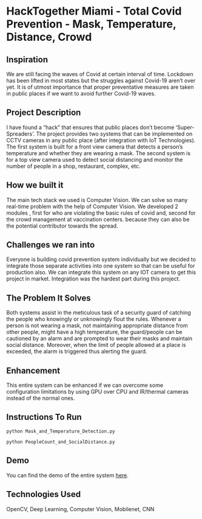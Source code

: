 # HackTogether Miami - Total Covid Prevention - Mask, Temperature, Distance, Crowd
## Inspiration
We are still facing the waves of Covid at certain interval of time. Lockdown has been lifted in most states but the struggles against Covid-19 aren’t over yet. It is of utmost importance that proper preventative measures are taken in public places if we want to avoid further Covid-19 waves.
## Project Description
I have found a “hack” that ensures that public places don’t become ‘Super-Spreaders’. The project provides two systems that can be implemented on CCTV cameras in any public place (after integration with IoT Technologies). The first system is built for a front view camera that detects a person’s temperature and whether they are wearing a mask. The second system is for a top view camera used to detect social distancing and monitor the number of people in a shop, restaurant, complex, etc.
## How we built it
The main tech stack we used is Computer Vision. We can solve so many real-time problem with the help of Computer Vision. We developed 2 modules , first for who are violating the basic rules of covid and, second for the crowd management at vaccination centers. because they can also be the potential contributor towards the spread.
## Challenges we ran into
Everyone is building covid prevention system individually but we decided to integrate those separate activities into one system so that can be useful for production also. We can integrate this system on any IOT camera to get this project in market. Integration was the hardest part during this project.
## The Problem It Solves
Both systems assist in the meticulous task of a security guard of catching the people who knowingly or unknowingly flout the rules. Whenever a person is not wearing a mask, not maintaining appropriate distance from other people, might have a high temperature, the guard/people can be cautioned by an alarm and are prompted to wear their masks and maintain social distance. Moreover, when the limit of people allowed at a place is exceeded, the alarm is triggered thus alerting the guard.
## Enhancement
This entire system can be enhanced if we can overcome some configuration limitations by using GPU over CPU and IR/thermal cameras instead of the normal ones.
## Instructions To Run
```
python Mask_and_Temperature_Detection.py
```
```
python PeopleCount_and_SocialDistance.py
```
## Demo
You can find the demo of the entire system <a href="https://youtu.be/kzobayXzAaQ">here</a>.
## Technologies Used 
OpenCV, Deep Learning, Computer Vision, Mobilenet, CNN
